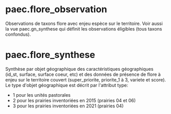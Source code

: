 # paec.flore_observation

Observations de taxons flore avec enjeu espèce sur le territoire. Voir aussi la vue paec.gn_synthese qui définit les observations éligibles (tous taxons confondus).

# paec.flore_synthese

Synthèse par objet géographique des caractéristiques géographiques (id_st, surface, surface coeur, etc) et des données de présence de flore à enjeu sur le territoire couvert (super_priorite, priorite_1 à 3, variete et score).  
Le type d'objet géographique est décrit par l'attribut type:

- 1 pour les unités pastorales
- 2 pour les prairies inventoriées en 2015 (prairies 04 et 06)
- 3 pour les prairies inventoriées en 2021 (prairies 04)
